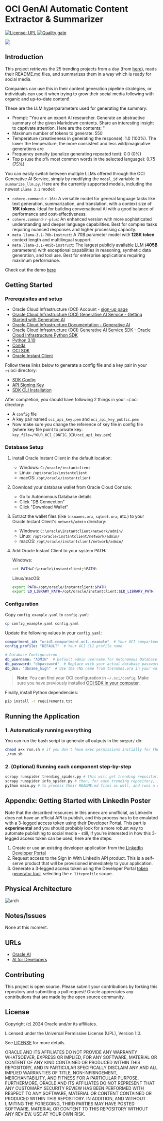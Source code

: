 # OCI GenAI Automatic Content Extractor & Summarizer

[![License: UPL](https://img.shields.io/badge/license-UPL-green)](https://img.shields.io/badge/license-UPL-green) [![Quality gate](https://sonarcloud.io/api/project_badges/quality_gate?project=oracle-devrel_oci-content-summary)](https://sonarcloud.io/dashboard?id=oracle-devrel_oci-content-summary)

![](./img/repo_logo.png)

## Introduction

This project retrieves the 25 trending projects from a day (from [here](https://github.com/trending)), reads their README.md files, and summarizes them in a way which is ready for social media.

Companies can use this in their content generation pipeline strategies, or individuals can use it when trying to grow their social media following with organic and up-to-date content!

These are the LLM hyperparameters used for generating the summary:

- Prompt: "You are an expert AI researcher. Generate an abstractive summary of the given Markdown contents. Share an interesting insight to captivate attention. Here are the contents: <CONTENTS>"
- Maximum number of tokens to generate: 550
- Temperature (creativeness in generating the response): 1.0 (100%). The lower the temperature, the more consistent and less wild/imaginative generations are
- Frequency penalty (penalize generating repeated text): 0.0 (0%)
- Top p (use the p% most common words in the selected language): 0.75 (75%)

You can easily switch between multiple LLMs offered through the OCI Generative AI Service, simply by modifying the `model_id` variable in `summarize_llm.py`. Here are the currently supported models, including the newest `Llama 3.1` model:


- `cohere.command-r-16k`: A versatile model for general language tasks like text generation, summarization, and translation, with a context size of **16K tokens**. Ideal for building conversational AI with a good balance of performance and cost-effectiveness.
- `cohere.command-r-plus`: An enhanced version with more sophisticated understanding and deeper language capabilities. Best for complex tasks requiring nuanced responses and higher processing capacity.
- `meta.llama-3.1-70b-instruct`: A 70B parameter model with **128K token** context length and multilingual support.
- `meta.llama-3.1-405b-instruct`: The largest publicly available LLM (**405B** parameters) with exceptional capabilities in reasoning, synthetic data generation, and tool use. Best for enterprise applications requiring maximum performance.

Check out the demo [here](https://www.youtube.com/watch?v=qiUjqxyqY0I&list=PLPIzp-E1msraY9To-BB-vVzPsK08s4tQD&index=4)

## Getting Started

### Prerequisites and setup

- Oracle Cloud Infrastructure (OCI) Account - [sign-up page](https://signup.cloud.oracle.com/)
- [Oracle Cloud Infrastructure (OCI) Generative AI Service - Getting Started with Generative AI](https://docs.oracle.com/en-us/iaas/Content/generative-ai/getting-started.htm)
- [Oracle Cloud Infrastructure Documentation - Generative AI](https://docs.oracle.com/en-us/iaas/Content/generative-ai/home.htm)
- [Oracle Cloud Infrastructure (OCI) Generative AI Service SDK - Oracle Cloud Infrastructure Python SDK](https://pypi.org/project/oci/)
- [Python 3.10](https://www.python.org/downloads/release/python-3100/)
- [Conda](https://conda.io/projects/conda/en/latest/user-guide/install/index.html)
- [OCI SDK](https://docs.oracle.com/en-us/iaas/Content/API/Concepts/sdkconfig.htm)
- [Oracle Instant Client](https://www.oracle.com/database/technologies/instant-client/downloads.html)

Follow these links below to generate a config file and a key pair in your ~/.oci directory:

- [SDK Config](https://docs.oracle.com/en-us/iaas/Content/API/Concepts/sdkconfig.htm)
- [API Signing Key](https://docs.oracle.com/en-us/iaas/Content/API/Concepts/apisigningkey.htm)
- [SDK CLI Installation](https://docs.oracle.com/en-us/iaas/Content/API/SDKDocs/cliinstall.htm#configfile)

After completion, you should have following 2 things in your ~/.oci directory:

- A `config` file
- A key pair named `oci_api_key.pem` and `oci_api_key_public.pem`
- Now make sure you change the reference of key file in config file (where key file point to private key: `key_file=/YOUR_OCI_CONFIG_DIR/oci_api_key.pem`)

### Database Setup

1. Install Oracle Instant Client in the default location:
   - Windows: `C:/oracle/instantclient`
   - Linux: `/opt/oracle/instantclient`
   - macOS: `/opt/oracle/instantclient`

2. Download your database wallet from Oracle Cloud Console:
   - Go to Autonomous Database details
   - Click "DB Connection"
   - Click "Download Wallet"

3. Extract the wallet files (like `tnsnames.ora`, `sqlnet.ora`, etc.) to your Oracle Instant Client's `network/admin` directory:
   - Windows: `C:\oracle\instantclient/network/admin/`
   - Linux: `/opt/oracle/instantclient/network/admin/`
   - macOS: `/opt/oracle/instantclient/network/admin/`

4. Add Oracle Instant Client to your system PATH:

   Windows:
   ```cmd
   set PATH=C:\oracle\instantclient;%PATH%
   ```

   Linux/macOS:
   ```bash
   export PATH=/opt/oracle/instantclient:$PATH
   export LD_LIBRARY_PATH=/opt/oracle/instantclient:$LD_LIBRARY_PATH
   ```

### Configuration

Copy `config_example.yaml` to `config.yaml`:
```bash
cp config_example.yaml config.yaml
```

Update the following values in your `config.yaml`:
```yaml
compartment_id: "ocid1.compartment.oc1..example"  # Your OCI compartment OCID
config_profile: "DEFAULT"  # Your OCI CLI profile name

# Database Configuration
db_username: "ADMIN"  # Default admin username for Autonomous Database
db_password: "dbpassword"  # Replace with your actual database password
db_dsn: "dbname_high"  # Use the TNS name from tnsnames.ora in your wallet
```

> **Note**: You can find your OCI configuration in `~/.oci/config`. Make sure you have previously installed [OCI SDK in your computer](https://docs.oracle.com/en-us/iaas/Content/API/Concepts/sdkconfig.htm).

Finally, install Python dependencies:

```sh
pip install -r requirements.txt
```

## Running the Application

### 1. Automatically running everything

You can run the bash script to generate all outputs in the `output/` dir:

```bash
chmod a+x run.sh # if you don't have exec permissions initially for the .sh file
./run.sh
```

### 2. (Optional) Running each component step-by-step

```sh
scrapy runspider trending_spider.py # this will get trending repositories
scrapy runspider info_spider.py # then, for each trending repository, it will extract info.
python main.py # to process their README.md files as well, and runs a summarizer on top of it.
```

## Appendix: Getting Started with LinkedIn Poster

Note that the described resources in this annex are unofficial, as LinkedIn does not have an official API to publish, and this process has to be emulated with a 3-legged access token using their Developer Portal. This part is **experimental** and you should probably look for a more robust way to automate publishing to social media - still, if you're interested in how this 3-legged access token can be used, here are the steps:

1. Create or use an existing developer application from the [LinkedIn Developer Portal](https://www.linkedin.com/developers/apps/)
2. Request access to the Sign In With LinkedIn API product. This is a self-serve product that will be provisioned immediately to your application.
3. Generate a 3-legged access token using the Developer Portal [token generator tool](https://www.linkedin.com/developers/tools/oauth/token-generator), selecting the `r_liteprofile` scope.

## Physical Architecture

![arch](./img/arch.PNG)

## Notes/Issues

None at this moment.

## URLs

- [Oracle AI](https://www.oracle.com/artificial-intelligence/)
- [AI for Developers](https://developer.oracle.com/technologies/ai.html)

## Contributing

This project is open source. Please submit your contributions by forking this repository and submitting a pull request! Oracle appreciates any contributions that are made by the open source community.

## License

Copyright (c) 2024 Oracle and/or its affiliates.

Licensed under the Universal Permissive License (UPL), Version 1.0.

See [LICENSE](LICENSE) for more details.

ORACLE AND ITS AFFILIATES DO NOT PROVIDE ANY WARRANTY WHATSOEVER, EXPRESS OR IMPLIED, FOR ANY SOFTWARE, MATERIAL OR CONTENT OF ANY KIND CONTAINED OR PRODUCED WITHIN THIS REPOSITORY, AND IN PARTICULAR SPECIFICALLY DISCLAIM ANY AND ALL IMPLIED WARRANTIES OF TITLE, NON-INFRINGEMENT, MERCHANTABILITY, AND FITNESS FOR A PARTICULAR PURPOSE.  FURTHERMORE, ORACLE AND ITS AFFILIATES DO NOT REPRESENT THAT ANY CUSTOMARY SECURITY REVIEW HAS BEEN PERFORMED WITH RESPECT TO ANY SOFTWARE, MATERIAL OR CONTENT CONTAINED OR PRODUCED WITHIN THIS REPOSITORY. IN ADDITION, AND WITHOUT LIMITING THE FOREGOING, THIRD PARTIES MAY HAVE POSTED SOFTWARE, MATERIAL OR CONTENT TO THIS REPOSITORY WITHOUT ANY REVIEW. USE AT YOUR OWN RISK.
